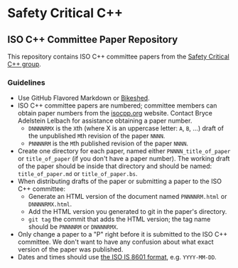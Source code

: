 # Safety Critical C++
## ISO C++ Committee Paper Repository

This repository contains ISO C++ committee papers from the [Safety Critical C++ group](https://groups.google.com/d/forum/safety-critical-cpp).

### Guidelines

- Use GitHub Flavored Markdown or [Bikeshed](https://github.com/tabatkins/bikeshed).
- ISO C++ committee papers are numbered; committee members can obtain paper numbers from the [isocpp.org](https://isocpp.org) website. Contact Bryce Adelstein Lelbach for assistance obtaining a paper number.
  - `DNNNNRMX` is the `X`th (where X is an uppercase letter: `A`, `B`, ...) draft of the unpublished `M`th revision of the paper `NNNN`.
  - `PNNNNRM` is the `M`th published revision of the paper `NNNN`.
- Create one directory for each paper, named either `PNNNN_title_of_paper` or `title_of_paper` (if you don't have a paper number). The working draft of the paper should be inside that directory and should be named: `title_of_paper.md` or `title_of_paper.bs`.
- When distributing drafts of the paper or submitting a paper to the ISO C++ committee:
  - Generate an HTML version of the document named `PNNNNRM.html` or `DNNNNRMX.html`.
  - Add the HTML version you generated to git in the paper's directory.
  - `git tag` the commit that adds the HTML version; the tag name should be `PNNNNRM` or `DNNNNRMX`.
- Only change a paper to a "P" right before it is submitted to the ISO C++ committee. We don't want to have any confusion about what exact version of the paper was published.
- Dates and times should use [the ISO IS 8601 format](https://en.wikipedia.org/wiki/ISO_8601), e.g. `YYYY-MM-DD`.

